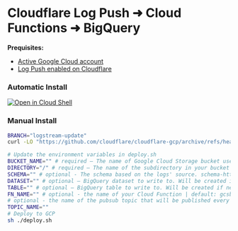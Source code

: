 # Cloudflare Log Push ➜ Cloud Functions ➜ BigQuery

**Prequisites:**

- [Active Google Cloud account](https://cloud.google.com/free)
- [Log Push enabled on Cloudflare](https://developers.cloudflare.com/logs/logpush/logpush-dashboard/)

### Automatic Install

[![Open in Cloud Shell](https://gstatic.com/cloudssh/images/open-btn.svg)](https://console.cloud.google.com/cloudshell/open?git_repo=https://github.com/cloudflare/cloudflare-gcp&tutorial=cloudshell.md&cloudshell_working_dir=logpush-to-bigquery&cloudshell_open_in_editor=deploy.sh)

### Manual Install

```bash
BRANCH="logstream-update"
curl -LO "https://github.com/cloudflare/cloudflare-gcp/archive/refs/heads/$BRANCH.zip" && unzip "$BRANCH".zip && cd cloudflare-gcp-"$BRANCH"/logpush-to-biqquery
```

```bash
# Update the environment variables in deploy.sh
BUCKET_NAME="" # required – The name of Google Cloud Storage bucket used for Cloudflare Logpush logs.
DIRECTORY="/" # required – The name of the subdirectory in your bucket used for Cloudflare Logpush logs, # for example, "logs/".
SCHEMA="" # optional - The schema based on the logs' source. schema-http.json is the default. Spectrum users will want to change this to "schema-spectrum.json"
DATASET="" # optional – BigQuery dataset to write to. Will be created if necessary.
TABLE="" # optional – BigQuery table to write to. Will be created if necessary.
FN_NAME="" # optional - the name of your Cloud Function | default: gcsbq
# optional - the name of the pubsub topic that will be published every minute
TOPIC_NAME=""
# Deploy to GCP
sh ./deploy.sh
```
